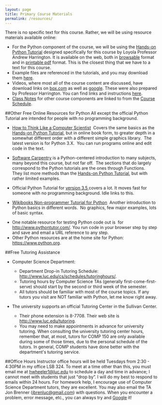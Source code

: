 ```yaml
---
layout: page
title: Primary Course Materials
permalink: /resources/
---
```


There is no specific text for this course. Rather, we will be using
resource materials available online:

- For the Python component of the course, we will be using the <a target="_blank" href="http://anh.cs.luc.edu/python/hands-on/3.1/index.html">Hands-on
Python Tutorial</a> designed specifically for this course by Loyola Professor Andrew Harrington. It is available on the web, both in <a href="http://anh.cs.luc.edu/python/hands-on/3.1/handsonHtml/index.html" target="_blank">browsable</a>
format and in <a href="http://anh.cs.luc.edu/python/hands-on/3.1/Hands-onPythonTutorial.pdf" target="_blank">printable pdf</a> format. This is the closest thing that we have to a text for this course.
- Example files are referenced in the tutorials, and you may download them <a href="http://anh.cs.luc.edu/python/hands-on/3.1/examples.zip" target="_blank">here</a>.
- Videos, where most all of the course content are discussed, have
download links on <a href="https://luc.box.com/comp150video">box.com</a>
as well as <a href="https://drive.google.com/a/cs.luc.edu/#folders/0B5WvvnDHeaIYMGE2MzU4OWEtYzQ4Zi00YzhiLTliMTItNjRjYzMyYzgyMTk2" target="_blank">google</a>. These were also prepared by
Professor Harrington. You can find links and instructions <a href="http://anh.cs.luc.edu/python/hands-on/3.1/handsonHtml/context.html#using-the-tutorial-text-and-video" target="_blank">here</a>.
- <a href="http://hwheeler01.github.io/comp150/ClassNotes">Class Notes</a> for
other course components are linked to from the <a href="http://hwheeler01.github.io/comp150/syllabus/#schedule">Course Schedule</a>.

##Other Free Online Resources for Python
All except the official
Python
Tutorial are intended for people with no programming background.

<ul>

  <li>
    <p style="margin-bottom: 0in;"><a href="http://interactivepython.org/courselib/static/thinkcspy/index.html">How to Think Like
a
Computer Scientist</a> &nbsp;Covers the same basics as the <a href="http://anh.cs.luc.edu/python/hands-on/3.1/index.html">Hands-on
Python Tutorial</a>,
but in online book form, to greater depth in a somewhat different order
with a different
simple graphics library.&nbsp; The latest version is for Python
3.X.&nbsp; You can run programs online and edit code
in the text.<br>
    </p>
  </li>
  <li>
    <p style="margin-bottom: 0in;"><a href="http://swcarpentry.github.io/v4/python/index.html">Software Carpentry</a>
is a
Python-centered introduction to many subjects, many beyond this course,
but not far off.&nbsp; The sections that do largely correspond to the
Python tutorials are the ones through Functions.&nbsp; They list more
methods than
the <a href="http://anh.cs.luc.edu/handsonPythonTutorial/">Hands-on
Python Tutorial</a>, but with rather limited
examples.&nbsp; </p>
  </li>
  <li>
    <p style="margin-bottom: 0in;">Official Python Tutorial for <a href="https://docs.python.org/3.5/tutorial/index.html">version 3.5 </a>covers
a lot. It moves fast for someone with no programming background.
Idle links to this. </p>
  </li>
  <li>
    <p style="margin-bottom: 0in;"><a href="https://en.wikibooks.org/wiki/Non-Programmer%27s_Tutorial_for_Python_3">Wikibooks
Non-programmer Tutorial for Python</a> &nbsp;Another introduction to
Python basics in different words. &nbsp;No graphics, few major
examples, lots of basic syntax.</p>
  </li>
  <li>
    <p style="margin-bottom: 0in;">One notable resource for testing
Python code out is&nbsp;
for <a target="_blank" href="http://www.pythontutor.com/">http://www.pythontutor.com/</a>.
You run code in your browser step by step
and save and email a URL reference to any step.</p>
  </li>
  <li>Other Python resources are at the home site for Python: <a href="https://www.python.org/">https://www.python.org</a>.
  </li>
</ul>

##Free Tutoring Assistance

- Computer Science Department:
  - Department Drop-in Tutoring Schedule: <a href="http://www.luc.edu/cs/schedules/tutoringhours/">http://www.luc.edu/cs/schedules/tutoringhours/</a>.  
  - Tutoring hours by Computer Science TAs (generally
first-come-first-serve) should start by the second or third week of the semester. 
  - All tutors should be familiar with most of the course topics. If any tutors you
visit are NOT familiar with Python, let me know right away.</p>

- The university supports an official Tutoring Center in the Sullivan
Center.  
  - Their phone extension is 8-7708. Their web site is
<a class="reference external" href="http://www.luc.edu/tutoring">http://www.luc.edu/tutoring</a>.
  - You may need to make appointments in advance for university tutoring. When
consulting the university tutoring center hours, remember that, at
most, tutors for COMP 150 are only available during some of those times, due
to the personal schedule of the tutors. In general, COMP
students have done better with the department's tutoring service.<br>

##Office Hours
Instructor office hours will be held Tuesdays from 2:30 - 4:30PM in my office LSB 324. To meet at a time other than this, you must email me at <hwheeler1@luc.edu> to schedule a day and time in advance; I cannot meet with students that just “drop by”. I will do my best to respond to emails within 24 hours. For homework help, I encourage use of Computer Science Department tutors, they are excellent. You may also email the TA Jon Brenner (<jbrenluc@gmail.com>) with questions. When you encounter a problem, error message, etc., you can always try and <a href="https://www.google.com/">Google</a> it!  